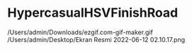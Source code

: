 # HypercasualHSVFinishRoad
/Users/admin/Downloads/ezgif.com-gif-maker.gif
/Users/admin/Desktop/Ekran Resmi 2022-06-12 02.10.17.png
